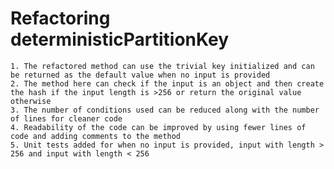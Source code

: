 # Refactoring deterministicPartitionKey
    1. The refactored method can use the trivial key initialized and can be returned as the default value when no input is provided
    2. The method here can check if the input is an object and then create the hash if the input length is >256 or return the original value otherwise
    3. The number of conditions used can be reduced along with the number of lines for cleaner code
    4. Readability of the code can be improved by using fewer lines of code and adding comments to the method
    5. Unit tests added for when no input is provided, input with length > 256 and input with length < 256
